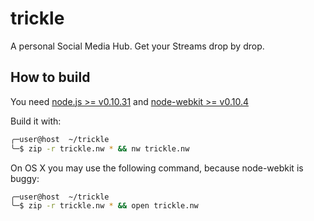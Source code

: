 # trickle

A personal Social Media Hub. Get your Streams drop by drop.

## How to build

You need [node.js >= v0.10.31](http://nodejs.org/) and [node-webkit >= v0.10.4](https://github.com/rogerwang/node-webkit)

Build it with:
```bash
╭─user@host  ~/trickle
╰─$ zip -r trickle.nw * && nw trickle.nw
```

On OS X you may use the following command, because node-webkit is buggy:
```bash
╭─user@host  ~/trickle
╰─$ zip -r trickle.nw * && open trickle.nw
```
